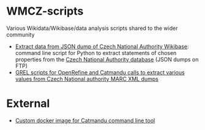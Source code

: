 # WMCZ-scripts
Various Wikidata/Wikibase/data analysis scripts shared to the wider community

* <a href="https://github.com/wmcz/WMCZ-scripts/blob/main/Extract%20data%20from%20JSON%20dump%20of%20Czech%20National%20Authority%20Wikibase">Extract data from JSON dump of Czech National Authority Wikibase</a>: command line script for Python to extract statements of chosen properties from the <a href="https://autority.wikimedia.cz/">Czech National Authority database</a> (JSON dumps on FTP)
* <a href="https://github.com/wmcz/WMCZ-scripts/blob/827fed782c79c790b5ea237c0ad778db7a7884f4/GREL%20scripts%20for%20OpenRefine%20and%20Catmandu%20calls%20to%20extract%20various%20values%20from%20Czech%20National%20authority%20MARC%20XML%20dumps">GREL scripts for OpenRefine and Catmandu calls to extract various values from Czech National authority MARC XML dumps</a>


# External
* <a href="https://github.com/svkpk/catmandu-custom-docker">Custom docker image for Catmandu command line tool
</a>
